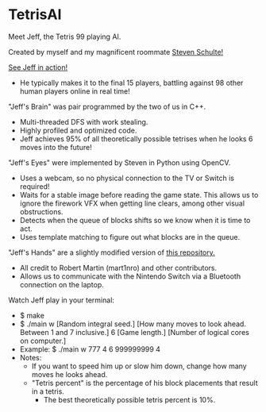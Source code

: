 # TetrisAI

Meet Jeff, the Tetris 99 playing AI.
  
Created by myself and my magnificent roommate [Steven Schulte!](https://github.com/spschul)
  
[See Jeff in action!](https://www.youtube.com/watch?v=4Jm-x91pVQY)
* He typically makes it to the final 15 players, battling against 98 other human players online in real time!
  
"Jeff's Brain" was pair programmed by the two of us in C++.
* Multi-threaded DFS with work stealing.
* Highly profiled and optimized code.
* Jeff achieves 95% of all theoretically possible tetrises when he looks 6 moves into the future!
  
"Jeff's Eyes" were implemented by Steven in Python using OpenCV.
* Uses a webcam, so no physical connection to the TV or Switch is required!
* Waits for a stable image before reading the game state. This allows us to ignore the firework VFX when getting line clears, among other visual obstructions.
* Detects when the queue of blocks shifts so we know when it is time to act.
* Uses template matching to figure out what blocks are in the queue.
  
"Jeff's Hands" are a slightly modified version of [this repository.](https://github.com/mart1nro/joycontrol)
* All credit to Robert Martin (mart1nro) and other contributors.
* Allows us to communicate with the Nintendo Switch via a Bluetooth connection on the laptop.
  
Watch Jeff play in your terminal:
* $ make
* $ ./main w [Random integral seed.] [How many moves to look ahead. Between 1 and 7 inclusive.] 6 [Game length.] [Number of logical cores on computer.]
* Example: $ ./main w 777 4 6 999999999 4
* Notes:
    * If you want to speed him up or slow him down, change how many moves he looks ahead.
    * "Tetris percent" is the percentage of his block placements that result in a tetris.
        * The best theoretically possible tetris percent is 10%.

